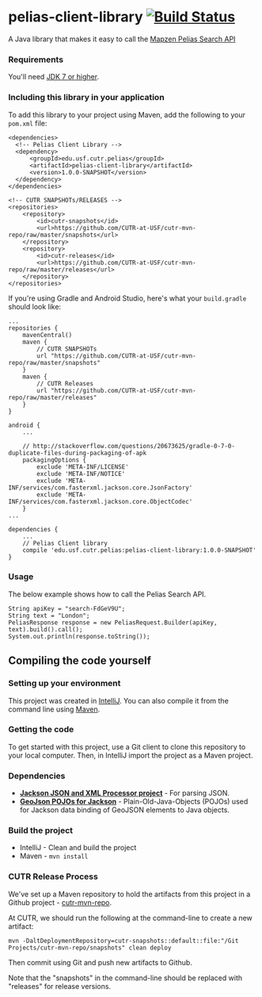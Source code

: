 # pelias-client-library [![Build Status](https://travis-ci.org/CUTR-at-USF/pelias-client-library.svg?branch=master)](https://travis-ci.org/CUTR-at-USF/pelias-client-library)
A Java library that makes it easy to call the [Mapzen Pelias Search API](https://mapzen.com/documentation/search/search/)

### Requirements

You'll need [JDK 7 or higher](http://www.oracle.com/technetwork/java/javase/downloads/index.html).

### Including this library in your application

To add this library to your project using Maven, add the following to your `pom.xml` file:
~~~
<dependencies>
  <!-- Pelias Client Library -->
  <dependency>
      <groupId>edu.usf.cutr.pelias</groupId>    
      <artifactId>pelias-client-library</artifactId>    
      <version>1.0.0-SNAPSHOT</version>
  </dependency>
</dependencies>

<!-- CUTR SNAPSHOTs/RELEASES -->
<repositories>
    <repository>
        <id>cutr-snapshots</id>
        <url>https://github.com/CUTR-at-USF/cutr-mvn-repo/raw/master/snapshots</url>
    </repository>        
    <repository>
        <id>cutr-releases</id>
        <url>https://github.com/CUTR-at-USF/cutr-mvn-repo/raw/master/releases</url>
    </repository>  
</repositories>
~~~

If you're using Gradle and Android Studio, here's what your `build.gradle` should look like:

~~~
...
repositories {
    mavenCentral()
    maven {
        // CUTR SNAPSHOTs
        url "https://github.com/CUTR-at-USF/cutr-mvn-repo/raw/master/snapshots"
    }
    maven {
        // CUTR Releases
        url "https://github.com/CUTR-at-USF/cutr-mvn-repo/raw/master/releases"
    }
}

android {
    ...

    // http://stackoverflow.com/questions/20673625/gradle-0-7-0-duplicate-files-during-packaging-of-apk
    packagingOptions {
        exclude 'META-INF/LICENSE'
        exclude 'META-INF/NOTICE'
        exclude 'META-INF/services/com.fasterxml.jackson.core.JsonFactory'
        exclude 'META-INF/services/com.fasterxml.jackson.core.ObjectCodec'
    }
...

dependencies {
    ...
    // Pelias Client library
    compile 'edu.usf.cutr.pelias:pelias-client-library:1.0.0-SNAPSHOT'
}
~~~


### Usage

The below example shows how to call the Pelias Search API.

~~~
String apiKey = "search-FdGeV9U";
String text = "London";
PeliasResponse response = new PeliasRequest.Builder(apiKey, text).build().call();
System.out.println(response.toString());
~~~

## Compiling the code yourself

### Setting up your environment

This project was created in [IntelliJ](https://www.jetbrains.com/idea/).  You can also compile it from the command line using [Maven](https://maven.apache.org/).

### Getting the code

To get started with this project, use a Git client to clone this repository to your local computer.  Then, in IntelliJ import the project as a Maven project.

### Dependencies

* [**Jackson JSON and XML Processor project**](http://wiki.fasterxml.com/JacksonHome) - For parsing JSON.
* [**GeoJson POJOs for Jackson**](https://github.com/opendatalab-de/geojson-jackson) - Plain-Old-Java-Objects (POJOs) used for Jackson data binding of GeoJSON elements to Java objects.

### Build the project

* IntelliJ - Clean and build the project
* Maven - `mvn install` 

### CUTR Release Process

We've set up a Maven repository to hold the artifacts from this project in a Github project - [cutr-mvn-repo](https://github.com/CUTR-at-USF/cutr-mvn-repo).

At CUTR, we should run the following at the command-line to create a new artifact:
~~~
mvn -DaltDeploymentRepository=cutr-snapshots::default::file:"/Git Projects/cutr-mvn-repo/snapshots" clean deploy
~~~

Then commit using Git and push new artifacts to Github.

Note that the "snapshots" in the command-line should be replaced with "releases" for release versions.
